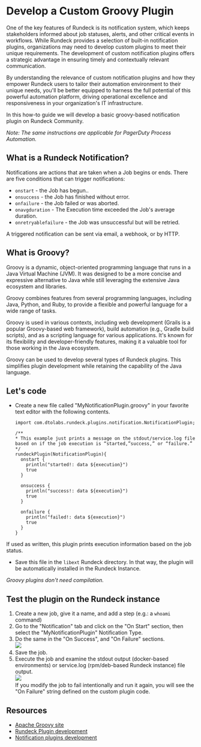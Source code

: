 # Develop a Custom Groovy Plugin

One of the key features of Rundeck is its notification system, which keeps stakeholders informed about job statuses, alerts, and other critical events in workflows. While Rundeck provides a selection of built-in notification plugins, organizations may need to develop custom plugins to meet their unique requirements. The  development of custom notification plugins offers a strategic advantage in ensuring timely and contextually relevant communication.

By understanding the relevance of custom notification plugins and how they empower Rundeck users to tailor their automation environment to their unique needs, you'll be better equipped to harness the full potential of this powerful automation platform, driving operational excellence and responsiveness in your organization's IT infrastructure.

In this how-to guide we will develop a basic groovy-based notification plugin on Rundeck Community.  

_Note: The same instructions are applicable for PagerDuty Process Automation._

## What is a Rundeck Notification?

Notifications are actions that are taken when a Job begins or ends. There are five conditions that can trigger notifications:

* `onstart` - the Job has begun.. 
* `onsuccess` - the Job has finished without error.
* `onfailure` - the Job failed or was aborted.
* `onavgduration` - The Execution time exceeded the Job's average duration.
* `onretryablefailure` - the Job was unsuccessful but will be retried.

A triggered notification can be sent via email, a webhook, or by HTTP.

## What is Groovy?

Groovy is a dynamic, object-oriented programming language that runs in a Java Virtual Machine (JVM). It was designed to be a more concise and expressive alternative to Java while still leveraging the extensive Java ecosystem and libraries. 

Groovy combines features from several programming languages, including Java, Python, and Ruby, to provide a flexible and powerful language for a wide range of tasks.

Groovy is used in various contexts, including web development (Grails is a popular Groovy-based web framework), build automation (e.g., Gradle build scripts), and as a scripting language for various applications. It's known for its flexibility and developer-friendly features, making it a valuable tool for those working in the Java ecosystem.

Groovy can be used to develop several types of Rundeck plugins. This simplifies plugin development while retaining the capability of the Java language.

## Let's code

-  Create a new file called "MyNotificationPlugin.groovy" in your favorite text editor with the following contents.<br>
    ```
	import com.dtolabs.rundeck.plugins.notification.NotificationPlugin;

	/**
	* This example just prints a message on the stdout/service.log file
  	based on if the job execution is “started,”success,” or “failure.”
	*/
	rundeckPlugin(NotificationPlugin){
   	  onstart {
       	println("started!: data ${execution}")
       	true
   	  }
	
   	  onsuccess {
       	println("success!: data ${execution}")
       	true
   	  }
	
   	  onfailure {
       	println("failed!: data ${execution}")
       	true
   	  }
	}
    ```
     
  If used as written, this plugin prints execution information based on the job status.   
- Save this file in the `libext` Rundeck directory. In that way, the plugin will be automatically installed in the Rundeck Instance.  <br>
 
_Groovy plugins don't need compilation._  

## Test the plugin on the Rundeck instance

1. Create a new job, give it a name, and add a step (e.g.: a `whoami` command)  
2. Go to the "Notification" tab and click on the "On Start" section, then select the "MyNotificationPlugin" Notification Type.  
3. Do the same in the "On Success", and "On Failure" sections.  <br>
	![](/assets/img/groovynote1.png)
1. Save the job.  
2. Execute the job and examine the stdout output (docker-based environments) or service.log (rpm/deb-based Rundeck instance) file output.  
	![](/assets/img/groovynote2.png)<br>
If you modify the job to fail intentionally and run it again, you will see the "On Failure" string defined on the custom plugin code.

## Resources

* [Apache Groovy site](http://www.groovy-lang.org/) 
* [Rundeck Plugin development](/developer/01-plugin-development.md#plugin-development) 
* [Notification plugins development](/developer/05-notification-plugins.md)